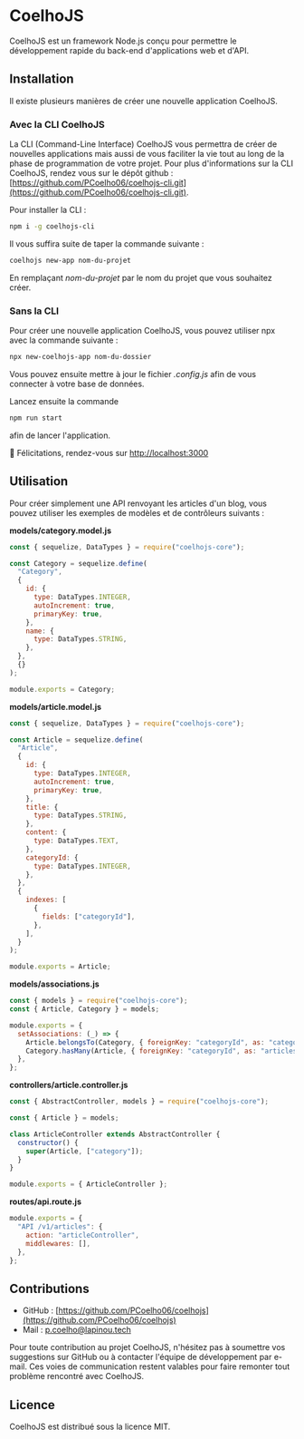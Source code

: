# CoelhoJS

CoelhoJS est un framework Node.js conçu pour permettre le développement rapide du back-end d'applications web et d'API.

## Installation

Il existe plusieurs manières de créer une nouvelle application CoelhoJS.

### Avec la CLI CoelhoJS

La CLI (Command-Line Interface) CoelhoJS vous permettra de créer de nouvelles applications mais aussi de vous faciliter la vie tout au long de la phase de programmation de votre projet. Pour plus d'informations sur la CLI CoelhoJS, rendez vous sur le dépôt github : [https://github.com/PCoelho06/coelhojs-cli.git](https://github.com/PCoelho06/coelhojs-cli.git).

Pour installer la CLI :

```bash
npm i -g coelhojs-cli
```

Il vous suffira suite de taper la commande suivante :

```bash
coelhojs new-app nom-du-projet
```

En remplaçant _nom-du-projet_ par le nom du projet que vous souhaitez créer.

### Sans la CLI

Pour créer une nouvelle application CoelhoJS, vous pouvez utiliser npx avec la commande suivante :

```bash
npx new-coelhojs-app nom-du-dossier
```

Vous pouvez ensuite mettre à jour le fichier _.config.js_ afin de vous connecter à votre base de données.

Lancez ensuite la commande

```bash
npm run start
```

afin de lancer l'application.

:partying_face: Félicitations, rendez-vous sur [http://localhost:3000](http://localhost:3000)

## Utilisation

Pour créer simplement une API renvoyant les articles d'un blog, vous pouvez utiliser les exemples de modèles et de contrôleurs suivants :

**models/category.model.js**

```javascript
const { sequelize, DataTypes } = require("coelhojs-core");

const Category = sequelize.define(
  "Category",
  {
    id: {
      type: DataTypes.INTEGER,
      autoIncrement: true,
      primaryKey: true,
    },
    name: {
      type: DataTypes.STRING,
    },
  },
  {}
);

module.exports = Category;
```

**models/article.model.js**

```javascript
const { sequelize, DataTypes } = require("coelhojs-core");

const Article = sequelize.define(
  "Article",
  {
    id: {
      type: DataTypes.INTEGER,
      autoIncrement: true,
      primaryKey: true,
    },
    title: {
      type: DataTypes.STRING,
    },
    content: {
      type: DataTypes.TEXT,
    },
    categoryId: {
      type: DataTypes.INTEGER,
    },
  },
  {
    indexes: [
      {
        fields: ["categoryId"],
      },
    ],
  }
);

module.exports = Article;
```

**models/associations.js**

```javascript
const { models } = require("coelhojs-core");
const { Article, Category } = models;

module.exports = {
  setAssociations: (_) => {
    Article.belongsTo(Category, { foreignKey: "categoryId", as: "category" });
    Category.hasMany(Article, { foreignKey: "categoryId", as: "articles" });
  },
};
```

**controllers/article.controller.js**

```javascript
const { AbstractController, models } = require("coelhojs-core");

const { Article } = models;

class ArticleController extends AbstractController {
  constructor() {
    super(Article, ["category"]);
  }
}

module.exports = { ArticleController };
```

**routes/api.route.js**

```javascript
module.exports = {
  "API /v1/articles": {
    action: "articleController",
    middlewares: [],
  },
};
```

## Contributions

- GitHub : [https://github.com/PCoelho06/coelhojs](https://github.com/PCoelho06/coelhojs)
- Mail : p.coelho@lapinou.tech

Pour toute contribution au projet CoelhoJS, n'hésitez pas à soumettre vos suggestions sur GitHub ou à contacter l'équipe de développement par e-mail. Ces voies de communication restent valables pour faire remonter tout problème rencontré avec CoelhoJS.

## Licence

CoelhoJS est distribué sous la licence MIT.
